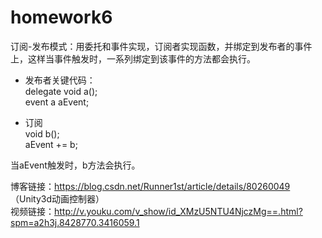 # homework6

订阅-发布模式：用委托和事件实现，订阅者实现函数，并绑定到发布者的事件上，这样当事件触发时，一系列绑定到该事件的方法都会执行。

* 发布者关键代码：  
delegate void a();  
event a aEvent;  

* 订阅  
void b();  
aEvent += b;  

当aEvent触发时，b方法会执行。


博客链接：https://blog.csdn.net/Runner1st/article/details/80260049 （Unity3d动画控制器）   
视频链接：http://v.youku.com/v_show/id_XMzU5NTU4NjczMg==.html?spm=a2h3j.8428770.3416059.1
